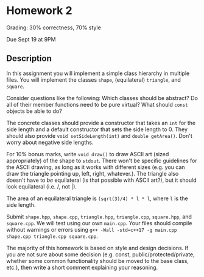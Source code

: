 # Homework 2
Grading: 30% correctness, 70% style

Due Sept 19 at 9PM

## Description

In this assignment you will implement a simple class hierarchy in multiple files.
You will implement the classes `shape`, (equilateral) `triangle`, and `square`.

Consider questions like the following:
Which classes should be abstract?
Do all of their member functions need to be pure virtual?
What should `const` objects be able to do?

The concrete classes should provide a constructor that takes an `int` for the side length and a default constructor that sets the side length to 0.
They should also provide `void setSideLength(int)` and `double getArea()`.
Don't worry about negative side lengths.

For 10% bonus marks, write `void draw()` to draw ASCII art (sized appropriately) of the shape to `stdout`.
There won't be specific guidelines for the ASCII drawing, as long as it works with different sizes (e.g. you can draw the triangle pointing up, left, right, whatever.).
The triangle also doesn't have to _be_ equilateral (is that possible with ASCII art?), but it should look equilateral (i.e. /\, not |\).

The area of an equilateral triangle is `(sqrt(3)/4) * l * l`, where `l` is the side length.

Submit `shape.hpp`, `shape.cpp`, `triangle.hpp`, `triangle.cpp`, `square.hpp`, and `square.cpp`.
We will test using our own `main.cpp`.
Your files should compile without warnings or errors using `g++ -Wall -std=c++17 -g main.cpp shape.cpp triangle.cpp square.cpp`.

The majority of this homework is based on style and design decisions.
If you are not sure about some decision (e.g. const, public/protected/private, whether some common functionality should be moved to the base class, etc.), then write a short comment explaining your reasoning.
